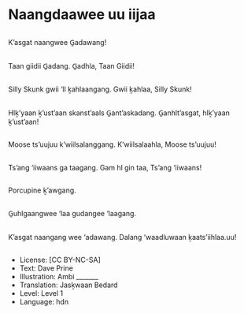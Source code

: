 # Naangdaawee uu iijaa

##
K’asgat naangwee G̱adawang!

##
Taan giidii G̱adang. G̱adhla, Taan Giidii!

##
Silly Skunk gwii ‘ll ḵahlaangang. Gwii ḵahlaa, Silly Skunk!

##
Hlḵ’yaan ḵ’ust’aan skanst’aals G̱ant’askadang. G̱anhlt’asgat, hlḵ’yaan ḵ’ust’aan!

##
Moose ts’uujuu k’wiilsalanggang. K’wiilsalaahla, Moose ts’uujuu!

##
Ts’ang ‘iiwaans ga taagang.  Gam hl gin taa, Ts’ang ‘iiwaans!

##
Porcupine ḵ’awgang.

##
G̱uhlgaangwee ‘laa gudangee ‘laagang.

##
K’asgat naangang wee ‘adawang. Dalang ‘waadluwaan ḵaats’iihlaa.uu!

##
* License: [CC BY-NC-SA]
* Text: Dave Prine
* Illustration: Ambi _______
* Translation: Jasḵwaan Bedard
* Level: Level 1
* Language: hdn
